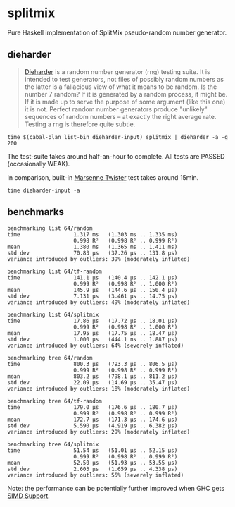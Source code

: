 # splitmix

Pure Haskell implementation of SplitMix pseudo-random number generator.

## dieharder

> [Dieharder](http://webhome.phy.duke.edu/~rgb/General/dieharder.php) is a random
number generator (rng) testing suite. It is intended to test generators, not
files of possibly random numbers as the latter is a fallacious view of what it
means to be random. Is the number 7 random? If it is generated by a random
process, it might be. If it is made up to serve the purpose of some argument
(like this one) it is not. Perfect random number generators produce "unlikely"
sequences of random numbers &ndash; at exactly the right average rate. Testing a rng
is therefore quite subtle.

```
time $(cabal-plan list-bin dieharder-input) splitmix | dieharder -a -g 200
```

The test-suite takes around half-an-hour to complete.
All tests are PASSED (occasionally WEAK).

In comparison, built-in [Marsenne Twister](https://en.wikipedia.org/wiki/Mersenne_Twister)
test takes around 15min.

```
time dieharder-input -a
```

## benchmarks

```
benchmarking list 64/random
time                 1.317 ms   (1.303 ms .. 1.335 ms)
                     0.998 R²   (0.998 R² .. 0.999 R²)
mean                 1.380 ms   (1.365 ms .. 1.411 ms)
std dev              70.83 μs   (37.26 μs .. 131.8 μs)
variance introduced by outliers: 39% (moderately inflated)

benchmarking list 64/tf-random
time                 141.1 μs   (140.4 μs .. 142.1 μs)
                     0.999 R²   (0.998 R² .. 1.000 R²)
mean                 145.9 μs   (144.6 μs .. 150.4 μs)
std dev              7.131 μs   (3.461 μs .. 14.75 μs)
variance introduced by outliers: 49% (moderately inflated)

benchmarking list 64/splitmix
time                 17.86 μs   (17.72 μs .. 18.01 μs)
                     0.999 R²   (0.998 R² .. 1.000 R²)
mean                 17.95 μs   (17.75 μs .. 18.47 μs)
std dev              1.000 μs   (444.1 ns .. 1.887 μs)
variance introduced by outliers: 64% (severely inflated)

benchmarking tree 64/random
time                 800.3 μs   (793.3 μs .. 806.5 μs)
                     0.999 R²   (0.998 R² .. 0.999 R²)
mean                 803.2 μs   (798.1 μs .. 811.2 μs)
std dev              22.09 μs   (14.69 μs .. 35.47 μs)
variance introduced by outliers: 18% (moderately inflated)

benchmarking tree 64/tf-random
time                 179.0 μs   (176.6 μs .. 180.7 μs)
                     0.999 R²   (0.998 R² .. 0.999 R²)
mean                 172.7 μs   (171.3 μs .. 174.6 μs)
std dev              5.590 μs   (4.919 μs .. 6.382 μs)
variance introduced by outliers: 29% (moderately inflated)

benchmarking tree 64/splitmix
time                 51.54 μs   (51.01 μs .. 52.15 μs)
                     0.999 R²   (0.998 R² .. 0.999 R²)
mean                 52.50 μs   (51.93 μs .. 53.55 μs)
std dev              2.603 μs   (1.659 μs .. 4.338 μs)
variance introduced by outliers: 55% (severely inflated)
```

Note: the performance can be potentially further improved when GHC gets
[SIMD Support](https://ghc.haskell.org/trac/ghc/wiki/SIMD/Implementation/Status).
